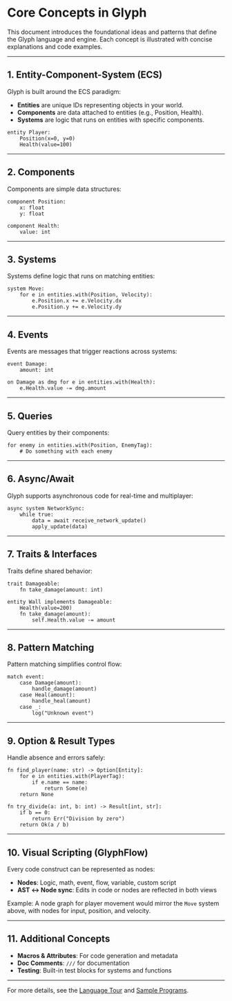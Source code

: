 # Core Concepts in Glyph

This document introduces the foundational ideas and patterns that define the Glyph language and engine. Each concept is illustrated with concise explanations and code examples.

---

## 1. Entity-Component-System (ECS)

Glyph is built around the ECS paradigm:
- **Entities** are unique IDs representing objects in your world.
- **Components** are data attached to entities (e.g., Position, Health).
- **Systems** are logic that runs on entities with specific components.

```glyph
entity Player:
    Position(x=0, y=0)
    Health(value=100)
```

---

## 2. Components

Components are simple data structures:
```glyph
component Position:
    x: float
    y: float

component Health:
    value: int
```

---

## 3. Systems

Systems define logic that runs on matching entities:
```glyph
system Move:
    for e in entities.with(Position, Velocity):
        e.Position.x += e.Velocity.dx
        e.Position.y += e.Velocity.dy
```

---

## 4. Events

Events are messages that trigger reactions across systems:
```glyph
event Damage:
    amount: int

on Damage as dmg for e in entities.with(Health):
    e.Health.value -= dmg.amount
```

---

## 5. Queries

Query entities by their components:
```glyph
for enemy in entities.with(Position, EnemyTag):
    # Do something with each enemy
```

---

## 6. Async/Await

Glyph supports asynchronous code for real-time and multiplayer:
```glyph
async system NetworkSync:
    while true:
        data = await receive_network_update()
        apply_update(data)
```

---

## 7. Traits & Interfaces

Traits define shared behavior:
```glyph
trait Damageable:
    fn take_damage(amount: int)

entity Wall implements Damageable:
    Health(value=200)
    fn take_damage(amount):
        self.Health.value -= amount
```

---

## 8. Pattern Matching

Pattern matching simplifies control flow:
```glyph
match event:
    case Damage(amount):
        handle_damage(amount)
    case Heal(amount):
        handle_heal(amount)
    case _:
        log("Unknown event")
```

---

## 9. Option & Result Types

Handle absence and errors safely:
```glyph
fn find_player(name: str) -> Option[Entity]:
    for e in entities.with(PlayerTag):
        if e.name == name:
            return Some(e)
    return None

fn try_divide(a: int, b: int) -> Result[int, str]:
    if b == 0:
        return Err("Division by zero")
    return Ok(a / b)
```

---

## 10. Visual Scripting (GlyphFlow)

Every code construct can be represented as nodes:
- **Nodes**: Logic, math, event, flow, variable, custom script
- **AST ↔ Node sync**: Edits in code or nodes are reflected in both views

Example: A node graph for player movement would mirror the `Move` system above, with nodes for input, position, and velocity.

---

## 11. Additional Concepts
- **Macros & Attributes**: For code generation and metadata
- **Doc Comments**: `///` for documentation
- **Testing**: Built-in test blocks for systems and functions

---

For more details, see the [Language Tour](language_tour.md) and [Sample Programs](sample_programs.md). 